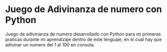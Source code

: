 # Juego de Adivinanza de numero con Python

Juego de adivinanza de numero desarrollado con Python para mi primeras praticas durante mi aprendizaje dentro de este lenguaje, en el cual hay que adivinar un numero del 1 al 100 en consola. 

